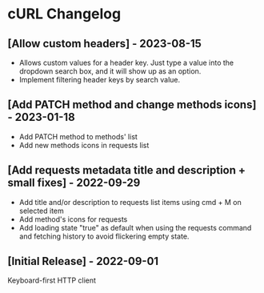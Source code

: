 # cURL Changelog

## [Allow custom headers] - 2023-08-15

- Allows custom values for a header key. Just type a value into the dropdown search box, and it will show up as an option.
- Implement filtering header keys by search value.

## [Add PATCH method and change methods icons] - 2023-01-18

- Add PATCH method to methods' list
- Add new methods icons in requests list

## [Add requests metadata title and description + small fixes] - 2022-09-29

- Add title and/or description to requests list items using cmd + M on selected item
- Add method's icons for requests
- Add loading state "true" as default when using the requests command and fetching history to avoid flickering empty state.

## [Initial Release] - 2022-09-01

Keyboard-first HTTP client
